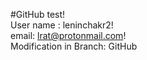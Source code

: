 #GitHub test!  
User name : leninchakr2!  
email: lrat@protonmail.com!  
Modification in Branch: GitHub  

